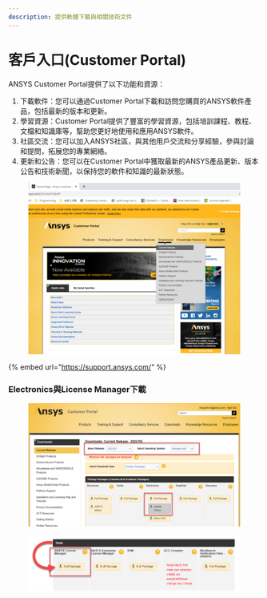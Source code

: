 ```yaml
---
description: 提供軟體下載與相關技術文件
---
```


# 客戶入口(Customer Portal)

ANSYS Customer Portal提供了以下功能和資源：

1. 下載軟件：您可以通過Customer Portal下載和訪問您購買的ANSYS軟件產品，包括最新的版本和更新。
2. 學習資源：Customer Portal提供了豐富的學習資源，包括培訓課程、教程、文檔和知識庫等，幫助您更好地使用和應用ANSYS軟件。
3. 社區交流：您可以加入ANSYS社區，與其他用戶交流和分享經驗，參與討論和提問，拓展您的專業網絡。
4. 更新和公告：您可以在Customer Portal中獲取最新的ANSYS產品更新、版本公告和技術新聞，以保持您的軟件和知識的最新狀態。

<figure><img src="../.gitbook/assets/image (8) (1).png" alt=""><figcaption></figcaption></figure>

{% embed url="https://support.ansys.com/" %}

### Electronics與License Manager下載

<figure><img src="../.gitbook/assets/image (2) (2).png" alt=""><figcaption></figcaption></figure>

<figure><img src="../.gitbook/assets/image (9) (1).png" alt=""><figcaption></figcaption></figure>
